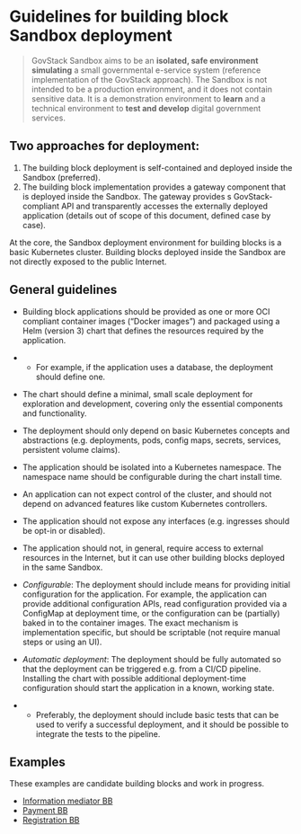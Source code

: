 # Guidelines for building block Sandbox deployment

> GovStack Sandbox aims to be an **isolated, safe environment simulating** a small governmental
> e-service system (reference implementation of the GovStack approach). The Sandbox is not intended to be a production
> environment, and it does not contain sensitive data. It is a demonstration environment to **learn** and a technical
> environment to **test and develop** digital government services.

## Two approaches for deployment:

1. The building block deployment is self-contained and deployed inside the Sandbox (preferred). 
2. The building block implementation provides a gateway component that is deployed inside the Sandbox. The gateway
provides s GovStack-compliant API and transparently accesses the externally deployed application (details out of
 scope of this document, defined case by case).

At the core, the Sandbox deployment environment for building blocks is a basic Kubernetes cluster. Building blocks deployed inside the Sandbox are not directly exposed to the public Internet.

## General guidelines
* Building block applications should be provided as one or more OCI compliant container images (“Docker images”) and
packaged using a Helm (version 3) chart that defines the resources required by the application.

* * For example, if the application uses a database, the deployment should define one. 

* The chart should define a minimal, small scale deployment for exploration and development, covering only the essential
components and functionality.

* The deployment should only depend on basic Kubernetes concepts and abstractions (e.g. deployments, pods, config maps,
secrets, services, persistent volume claims).

* The application should be isolated into a Kubernetes namespace. The namespace name should be configurable during the
chart install time.

* An application can not expect control of the cluster, and should not depend on advanced features like custom Kubernetes
controllers.

* The application should not expose any interfaces (e.g. ingresses should be opt-in or disabled).

* The application should not, in general, require access to external resources in the Internet, but it can use other 
building blocks deployed in the same Sandbox.

* _Configurable_: The deployment should include means for providing initial configuration for the application. For example, 
the application can provide additional configuration APIs, read configuration provided via a ConfigMap at deployment 
 time, or the configuration can be (partially) baked in to the container images. The exact mechanism is implementation 
 specific, but should be scriptable (not require manual steps or using an UI).

* _Automatic deployment_: The deployment should be fully automated so that the deployment can be triggered e.g. from a
CI/CD pipeline. Installing the chart with possible additional deployment-time configuration should start the application
in a known, working state.

* * Preferably, the deployment should include basic tests that can be used to verify a successful deployment, and it
should be possible to integrate the tests to the pipeline.

## Examples
These examples are candidate building blocks and work in progress.

* [Information mediator BB](https://github.com/GovStackWorkingGroup/sandbox-bb-information-mediator)
* [Payment BB](https://github.com/GovStackWorkingGroup/sandbox-bb-payments)
* [Registration BB](https://github.com/GovStackWorkingGroup/sandbox-bb-registration)